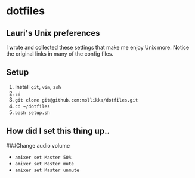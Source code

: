 # dotfiles
## Lauri's Unix preferences

I wrote and collected these settings that make me enjoy Unix more.
Notice the original links in many of the config files.

## Setup

1. Install `git`, `vim`, `zsh`
2. `cd`
3. `git clone git@github.com:mollikka/dotfiles.git`
4. `cd ~/dotfiles`
5. `bash setup.sh`

## How did I set this thing up..

###Change audio volume

- `amixer set Master 50%`
- `amixer set Master mute`
- `amixer set Master unmute`
